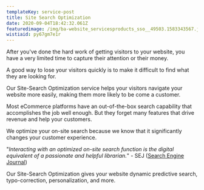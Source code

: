 ```yaml
---
templateKey: service-post
title: Site Search Optimization
date: 2020-09-04T18:42:32.061Z
featuredimage: /img/ba-website_servicesproducts_sso__49503.1583343567.jpg
wistiaid: py67gm7e1r
---
```

After you've done the hard work of getting visitors to your website, you have a very limited time to capture their attention or their money.

A good way to lose your visitors quickly is to make it difficult to find what they are looking for.

Our Site-Search Optimization service helps your visitors navigate your website more easily, making them more likely to be come a customer.

Most eCommerce platforms have an out-of-the-box search capability that accomplishes the job well enough. But they forget many features that drive revenue and help your customers.

We optimize your on-site search because we know that it significantly changes your customer experience.

"*Interacting with an optimized on-site search function is the digital equivalent of a passionate and helpful librarian.*" - SEJ ([Search Engine Journal](https://www.searchenginejournal.com/on-site-search-seo/309189/#close))

Our Site-Search Optimization gives your website dynamic predictive search, typo-correction, personalization, and more.